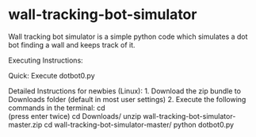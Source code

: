 wall-tracking-bot-simulator
===========================

Wall tracking bot simulator is a simple python code which simulates a dot bot finding a wall and keeps track of it.

Executing Instructions:

Quick:
	Execute dotbot0.py

Detailed Instructions for newbies (Linux):
	1. Download the zip bundle to Downloads folder (default in most user settings)
	2. Execute the following commands in the terminal:
		cd\
		(press enter twice)
		cd Downloads/
		unzip wall-tracking-bot-simulator-master.zip
		cd wall-tracking-bot-simulator-master/
		python dotbot0.py